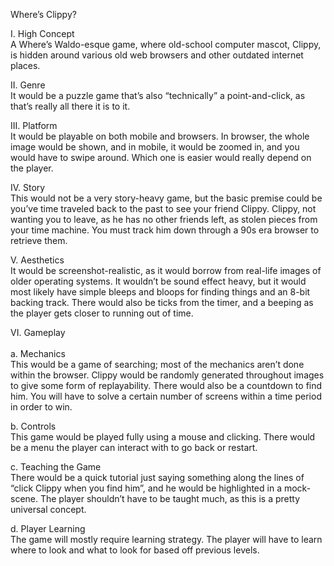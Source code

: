 Where’s Clippy?

I. High Concept <br>
A Where’s Waldo-esque game, where old-school computer mascot, Clippy, is hidden around various old web 
browsers and other outdated internet places.

II. Genre <br>
It would be a puzzle game that’s also “technically” a point-and-click, as that’s really all there it is
to it.

III. Platform <br>
It would be playable on both mobile and browsers. In browser, the whole image would be shown, and in 
mobile, it would be zoomed in, and you would have to swipe around. Which one is easier would really 
depend on the player.

IV. Story <br>
This would not be a very story-heavy game, but the basic premise could be you’ve time traveled back to 
the past to see your friend Clippy. Clippy, not wanting you to leave, as he has no other friends left, as
stolen pieces from your time machine. You must track him down through a 90s era browser to retrieve them.

V. Aesthetics <br>
It would be screenshot-realistic, as it would borrow from real-life images of older operating systems. It 
wouldn’t be sound effect heavy, but it would most likely have simple bleeps and bloops for finding things 
and an 8-bit backing track. There would also be ticks from the timer, and a beeping as the player gets 
closer to running out of time.

VI. Gameplay <br> <br>
  a. Mechanics <br>
    This would be a game of searching; most of the mechanics aren’t done within the browser. Clippy would 
    be randomly generated throughout images to give some form of replayability. There would also be a 
    countdown to find him. You will have to solve a certain number of screens within a time period in order
    to win.
    
  b. Controls <br>
    This game would be played fully using a mouse and clicking. There would be a menu the player can 
    interact with to go back or restart.

  c. Teaching the Game <br>
    There would be a quick tutorial just saying something along the lines of “click Clippy when you 
    find him”, and he would be highlighted in a mock-scene. The player shouldn’t have to be taught much,
    as this is a pretty universal concept.
    
  d. Player Learning <br>
    The game will mostly require learning strategy. The player will have to learn where to look and what
    to look for based off previous levels.
    
